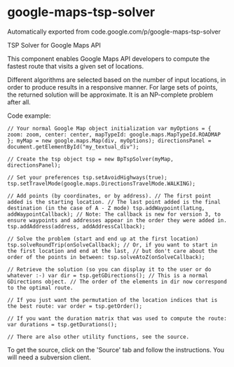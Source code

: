 # google-maps-tsp-solver
Automatically exported from code.google.com/p/google-maps-tsp-solver

TSP Solver for Google Maps API

This component enables Google Maps API developers to compute the fastest route that visits a given set of locations.

Different algorithms are selected based on the number of input locations, in order to produce results in a responsive manner. For large sets of points, the returned solution will be approximate. It is an NP-complete problem after all.

Code example: 

``` 
// Your normal Google Map object initialization var myOptions = { zoom: zoom, center: center, mapTypeId: google.maps.MapTypeId.ROADMAP }; myMap = new google.maps.Map(div, myOptions); directionsPanel = document.getElementById("my_textual_div");

// Create the tsp object tsp = new BpTspSolver(myMap, directionsPanel);

// Set your preferences tsp.setAvoidHighways(true); tsp.setTravelMode(google.maps.DirectionsTravelMode.WALKING);

// Add points (by coordinates, or by address). // The first point added is the starting location. // The last point added is the final destination (in the case of A - Z mode) tsp.addWaypoint(latLng, addWaypointCallback); // Note: The callback is new for version 3, to ensure waypoints and addresses appear in the order they were added in. tsp.addAddress(address, addAddressCallback);

// Solve the problem (start and end up at the first location) tsp.solveRoundTrip(onSolveCallback); // Or, if you want to start in the first location and end at the last, // but don't care about the order of the points in between: tsp.solveAtoZ(onSolveCallback);

// Retrieve the solution (so you can display it to the user or do whatever :-) var dir = tsp.getGDirections(); // This is a normal GDirections object. // The order of the elements in dir now correspond to the optimal route.

// If you just want the permutation of the location indices that is the best route: var order = tsp.getOrder();

// If you want the duration matrix that was used to compute the route: var durations = tsp.getDurations();

// There are also other utility functions, see the source. 
```

To get the source, click on the 'Source' tab and follow the instructions. You will need a subversion client.

